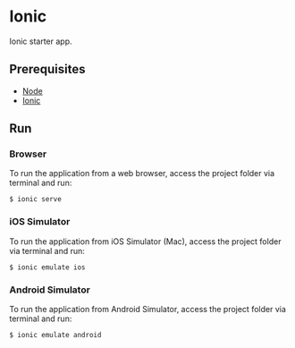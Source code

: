 # Ionic

Ionic starter app.

## Prerequisites

- [Node]
- [Ionic]

## Run

### Browser

To run the application from a web browser, access the project folder via terminal and run:

    $ ionic serve

### iOS Simulator

To run the application from iOS Simulator (Mac), access the project folder via terminal and run:

    $ ionic emulate ios

### Android Simulator

To run the application from Android Simulator, access the project folder via terminal and run:

    $ ionic emulate android

[Node]: <http://nodejs.org>
[Ionic]: <http://ionicframework.com>

